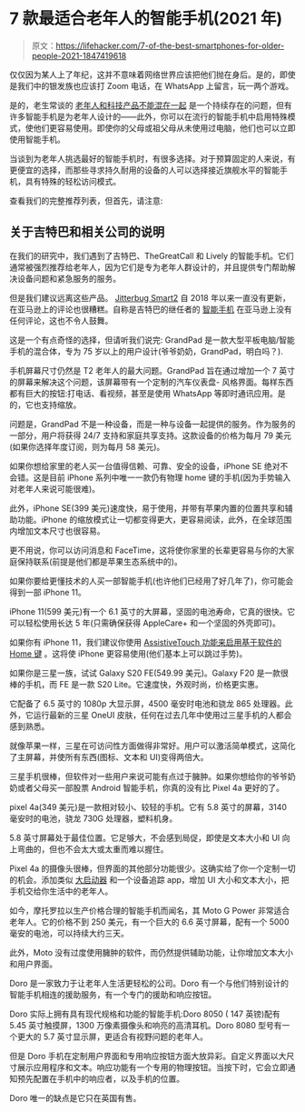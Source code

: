 # 7 款最适合老年人的智能手机(2021 年)

> 原文：<https://lifehacker.com/7-of-the-best-smartphones-for-older-people-2021-1847419618>

仅仅因为某人上了年纪，这并不意味着网络世界应该把他们抛在身后。是的，即使是我们中的银发族也应该打 Zoom 电话，在 WhatsApp 上留言，玩一两个游戏。

是的，老生常谈的 [老年人和科技产品不能混在一起](https://www.boredpanda.com/older-people-versus-technology-fails/) 是一个持续存在的问题，但有许多智能手机是为老年人设计的——此外，你可以在流行的智能手机中启用特殊模式，使他们更容易使用。即使你的父母或祖父母从未使用过电脑，他们也可以立即使用智能手机。

当谈到为老年人挑选最好的智能手机时，有很多选择。对于预算固定的人来说，有更便宜的选择，而那些寻求持久耐用的设备的人可以选择接近旗舰水平的智能手机，具有特殊的轻松访问模式。

查看我们的完整推荐列表，但首先，请注意:

## **关于吉特巴和相关公司的说明**

在我们的研究中，我们遇到了吉特巴、TheGreatCall 和 Lively 的智能手机。它们通常被强烈推荐给老年人，因为它们是专为老年人群设计的，并且提供专门帮助解决设备问题和紧急服务的服务。

但是我们建议远离这些产品。 [Jitterbug Smart2](https://www.amazon.com/dp/B07GS1V652?asc_campaign=InlineText&asc_refurl=https://lifehacker.com/7-of-the-best-smartphones-for-older-people-2021-1847419618&asc_source=&tag=kinjalifehackerlink-20) 自 2018 年以来一直没有更新，在亚马逊上的评论也很糟糕。自称是吉特巴的继任者的 [智能手机](https://www.amazon.com/Lively-Smartphone-Seniors-Makers-Jitterbug/dp/B098KF1G4Q/ref=sr_1_6?asc_campaign=InlineText&asc_refurl=https://lifehacker.com/7-of-the-best-smartphones-for-older-people-2021-1847419618&asc_source=&dchild=1&keywords=Lively&qid=1628072343&sr=8-6&tag=kinjalifehackerlink-20) 在亚马逊上没有任何评论，这也不令人鼓舞。

这是一个有点奇怪的选择，但请听我们说完: GrandPad 是一款大型平板电脑/智能手机的混合体，专为 75 岁以上的用户设计(爷爷奶奶，GrandPad，明白吗？).

手机屏幕尺寸仍然是 T2 老年人的最大问题。GrandPad 旨在通过增加一个 7 英寸的屏幕来解决这个问题，该屏幕带有一个定制的汽车仪表盘- 风格界面。每样东西都有巨大的按钮:打电话、看视频，甚至是使用 WhatsApp 等即时通讯应用。是的，它也支持缩放。

问题是，GrandPad 不是一种设备，而是一种与设备一起提供的服务。作为服务的一部分，用户将获得 24/7 支持和家庭共享支持。这款设备的价格为每月 79 美元(如果你选择年度订阅，则为每月 58 美元)。

如果你想给家里的老人买一台值得信赖、可靠、安全的设备，iPhone SE 绝对不会错。这是目前 iPhone 系列中唯一一款仍有物理 home 键的手机(因为手势输入对老年人来说可能很难)。

此外，iPhone SE(399 美元)速度快，易于使用，并带有苹果内置的位置共享和辅助功能。iPhone 的缩放模式让一切都变得更大，更容易阅读，此外，在全球范围内增加文本尺寸也很容易。

更不用说，你可以访问消息和 FaceTime，这将使你家里的长辈更容易与你的大家庭保持联系(前提是他们都是苹果生态系统中的)。

如果你要给更懂技术的人买一部智能手机(也许他们已经用了好几年了)，你可能会得到一部 iPhone 11。

iPhone 11(599 美元)有一个 6.1 英寸的大屏幕，坚固的电池寿命，它真的很快。它可以轻松使用长达 5 年(只需确保获得 AppleCare+ 和一个坚固的外壳即可)。

如果你有 iPhone 11，我们建议你使用 [AssistiveTouch 功能来启用基于软件的 Home 键](https://lifehacker.com/use-this-hidden-feature-when-your-iphones-buttons-are-b-1819959579) 。这将使 iPhone 更容易使用(他们基本上可以跳过手势)。

如果你是三星一族，试试 Galaxy S20 FE(549.99 美元)。Galaxy F20 是一款很棒的手机，而 FE 是一款 S20 Lite。它速度快，外观时尚，价格更实惠。

它配备了 6.5 英寸的 1080p 大显示屏，4500 毫安时电池和骁龙 865 处理器。此外，它运行最新的三星 OneUI 皮肤，任何在过去几年中使用过三星手机的人都会感到熟悉。

就像苹果一样，三星在可访问性方面做得非常好。用户可以激活简单模式，这简化了主屏幕，并使所有东西(图标、文本和 UI)变得两倍大。

三星手机很棒，但软件对一些用户来说可能有点过于臃肿。如果你想给你的爷爷奶奶或者父母买一部股票 Android 智能手机，你真的没有比 Pixel 4a 更好的了。

pixel 4a(349 美元)是一款相对较小、较轻的手机。它有 5.8 英寸的屏幕，3140 毫安时的电池，骁龙 730G 处理器，塑料机身。

5.8 英寸屏幕处于最佳位置。它足够大，不会感到局促，即使是文本大小和 UI 向上弯曲的，但也不会太大或太重而难以握住。

Pixel 4a 的摄像头很棒，但界面的其他部分功能很少。这确实给了你一个定制一切的机会。添加类似 [大启动器](https://play.google.com/store/apps/details?id=name.kunes.android.launcher.demo&hl=en&gl=US) 和一个设备追踪 app，增加 UI 大小和文本大小，把手机交给你生活中的老年人。

如今，摩托罗拉以生产价格合理的智能手机而闻名，其 Moto G Power 非常适合老年人。它的价格不到 250 美元，有一个巨大的 6.6 英寸屏幕，配有一个 5000 毫安的电池，可以持续大约三天。

此外，Moto 没有过度使用臃肿的软件，而仍然提供辅助功能，让你增加文本大小和用户界面。

Doro 是一家致力于让老年人生活更轻松的公司。Doro 有一个与他们特别设计的智能手机相连的援助服务，有一个专门的援助和响应按钮。

Doro 实际上拥有具有现代规格和功能的智能手机:Doro 8050 ( 147 英镑)配有 5.45 英寸触摸屏，1300 万像素摄像头和响亮的高清耳机。Doro 8080 型号有一个更大的 5.7 英寸显示屏，更适合有视野问题的老年人。

但是 Doro 手机在定制用户界面和专用响应按钮方面大放异彩。自定义界面以大尺寸展示应用程序和文本。响应功能有一个专用的物理按钮。当按下时，它会立即通知预先配置在手机中的响应者，以及手机的位置。

Doro 唯一的缺点是它只在英国有售。
